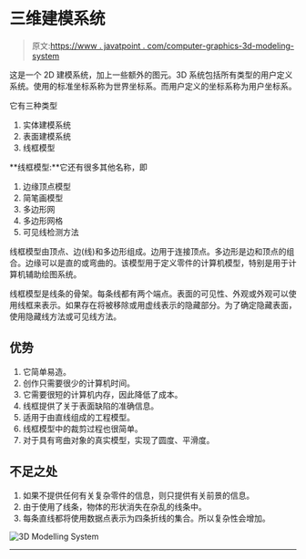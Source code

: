# 三维建模系统

> 原文:[https://www . javatpoint . com/computer-graphics-3d-modeling-system](https://www.javatpoint.com/computer-graphics-3d-modelling-system)

这是一个 2D 建模系统，加上一些额外的图元。3D 系统包括所有类型的用户定义系统。使用的标准坐标系称为世界坐标系。而用户定义的坐标系称为用户坐标系。

它有三种类型

1.  实体建模系统
2.  表面建模系统
3.  线框模型

**线框模型:**它还有很多其他名称，即

1.  边缘顶点模型
2.  简笔画模型
3.  多边形网
4.  多边形网格
5.  可见线检测方法

线框模型由顶点、边(线)和多边形组成。边用于连接顶点。多边形是边和顶点的组合。边缘可以是直的或弯曲的。该模型用于定义零件的计算机模型，特别是用于计算机辅助绘图系统。

线框模型是线条的骨架。每条线都有两个端点。表面的可见性、外观或外观可以使用线框来表示。如果存在将被移除或用虚线表示的隐藏部分。为了确定隐藏表面，使用隐藏线方法或可见线方法。

## 优势

1.  它简单易造。
2.  创作只需要很少的计算机时间。
3.  它需要很短的计算机内存，因此降低了成本。
4.  线框提供了关于表面缺陷的准确信息。
5.  适用于由直线组成的工程模型。
6.  线框模型中的裁剪过程也很简单。
7.  对于具有弯曲对象的真实模型，实现了圆度、平滑度。

## 不足之处

1.  如果不提供任何有关复杂零件的信息，则只提供有关前景的信息。
2.  由于使用了线条，物体的形状消失在杂乱的线条中。
3.  每条直线都将使用数据点表示为四条折线的集合。所以复杂性会增加。

![3D Modelling System](../Images/f7068fd45aca290fbf6711aa208c2b20.png)

* * *